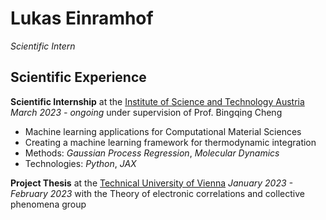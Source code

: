 # Lukas Einramhof

*Scientific Intern*

## Scientific Experience

**Scientific Internship** at the [Institute of Science and Technology Austria](https://ista.ac.at/home) *March 2023 - ongoing*
under supervision of Prof. Bingqing Cheng
- Machine learning applications for Computational Material Sciences
- Creating a machine learning framework for thermodynamic integration
- Methods: *Gaussian Process Regression*, *Molecular Dynamics*
- Technologies: *Python*, *JAX*

**Project Thesis** at the [Technical University of Vienna](https://www.tuwien.at/) *January 2023 - February 2023*
with the Theory of electronic correlations and collective phenomena group
